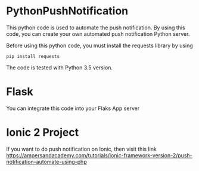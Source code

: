 # PythonPushNotification
This python code is used to automate the push notification. 
By using this code, you can create your own automated push notification Python server.

Before using this python code, you must install the requests library by using

```
pip install requests
```

The code is tested with Python 3.5 version.

# Flask

You can integrate this code into your Flaks App server

# Ionic 2 Project

If you want to do push notification on Ionic, then visit this link 
https://ampersandacademy.com/tutorials/ionic-framework-version-2/push-notification-automate-using-php
